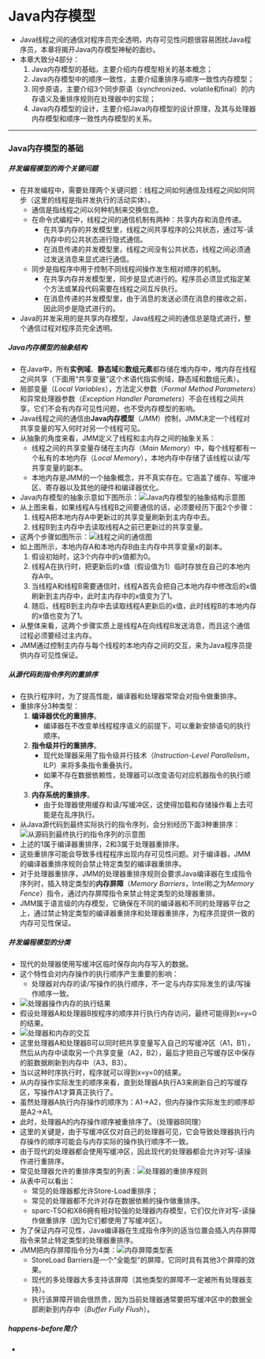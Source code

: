 # Java内存模型

- Java线程之间的通信对程序员完全透明，内存可见性问题很容易困扰Java程序员，本章将揭开Java内存模型神秘的面纱。
- 本章大致分4部分：
  1. Java内存模型的基础，主要介绍内存模型相关的基本概念；
  2. Java内存模型中的顺序一致性，主要介绍重排序与顺序一致性内存模型；
  3. 同步原语，主要介绍3个同步原语（synchronized、volatile和final）的内存语义及重排序规则在处理器中的实现；
  4. Java内存模型的设计，主要介绍Java内存模型的设计原理，及其与处理器内存模型和顺序一致性内存模型的关系。

---

### Java内存模型的基础

##### 并发编程模型的两个关键问题

- 在并发编程中，需要处理两个关键问题：线程之间如何通信及线程之间如何同步（这里的线程是指并发执行的活动实体）。
  - 通信是指线程之间以何种机制来交换信息。
  - 在命令式编程中，线程之间的通信机制有两种：共享内存和消息传递。
    - 在共享内存的并发模型里，线程之间共享程序的公共状态，通过写-读内存中的公共状态进行隐式通信。
    - 在消息传递的并发模型里，线程之间没有公共状态，线程之间必须通过发送消息来显式进行通信。
  - 同步是指程序中用于控制不同线程间操作发生相对顺序的机制。
    - 在共享内存并发模型里，同步是显式进行的。程序员必须显式指定某个方法或某段代码需要在线程之间互斥执行。
    - 在消息传递的并发模型里，由于消息的发送必须在消息的接收之前，因此同步是隐式进行的。
- Java的并发采用的是共享内存模型，Java线程之间的通信总是隐式进行，整个通信过程对程序员完全透明。

##### Java内存模型的抽象结构

- 在Java中，所有**实例域**、**静态域**和**数组元素**都存储在堆内存中，堆内存在线程之间共享（下面用“共享变量”这个术语代指实例域，静态域和数组元素）。
- 局部变量（*Local Variables*），方法定义参数（*Formal Method Parameters*）和异常处理器参数（*Exception Handler Parameters*）不会在线程之间共享，它们不会有内存可见性问题，也不受内存模型的影响。
- Java线程之间的通信由**Java内存模型**（*JMM*）控制，JMM决定一个线程对共享变量的写入何时对另一个线程可见。
- 从抽象的角度来看，JMM定义了线程和主内存之间的抽象关系：
  - 线程之间的共享变量存储在主内存（*Main Memory*）中，每个线程都有一个私有的本地内存（*Local Memory*），本地内存中存储了该线程以读/写共享变量的副本。
  - 本地内存是JMM的一个抽象概念，并不真实存在。它涵盖了缓存、写缓冲区、寄存器以及其他的硬件和编译器优化。
- Java内存模型的抽象示意如下图所示：![Java内存模型的抽象结构示意图](https://github.com/walmt/Java-Concurrent-Notes/blob/master/img/11.png?raw=true)
- 从上图来看，如果线程A与线程B之间要通信的话，必须要经历下面2个步骤：
  1. 线程A把本地内存A中更新过的共享变量刷新到主内存中去。
  2. 线程B到主内存中去读取线程A之前已更新过的共享变量。
- 这两个步骤如图所示：![线程之间的通信图](https://github.com/walmt/Java-Concurrent-Notes/blob/master/img/12.png?raw=true)
- 如上图所示，本地内存A和本地内存B由主内存中共享变量x的副本。
  1. 假设初始时，这3个内存中的x值都为0。
  2. 线程A在执行时，把更新后的x值（假设值为1）临时存放在自己的本地内存A中。
  3. 当线程A和线程B需要通信时，线程A首先会把自己本地内存中修改后的x值刷新到主内存中，此时主内存中的x值变为了1。
  4. 随后，线程B到主内存中去读取线程A更新后的x值，此时线程B的本地内存的x值也变为了1。
- 从整体来看，这两个步骤实质上是线程A在向线程B发送消息，而且这个通信过程必须要经过主内存。
- JMM通过控制主内存与每个线程的本地内存之间的交互，来为Java程序员提供内存可见性保证。

##### 从源代码到指令序列的重排序

- 在执行程序时，为了提高性能，编译器和处理器常常会对指令做重排序。
- 重排序分3种类型：
  1. **编译器优化的重排序**。
     - 编译器在不改变单线程程序语义的前提下，可以重新安排语句的执行顺序。
  2. **指令级并行的重排序**。
     - 现代处理器采用了指令级并行技术（*Instruction-Level Parallelism*，ILP）来将多条指令重叠执行。
     - 如果不存在数据依赖性，处理器可以改变语句对应机器指令的执行顺序。
  3. **内存系统的重排序**。
     - 由于处理器使用缓存和读/写缓冲区，这使得加载和存储操作看上去可能是在乱序执行。
- 从Java源代码到最终实际执行的指令序列，会分别经历下面3种重排序：![从源码到最终执行的指令序列的示意图](https://github.com/walmt/Java-Concurrent-Notes/blob/master/img/13.png?raw=true)
- 上述的1属于编译器重排序，2和3属于处理器重排序。
- 这些重排序可能会导致多线程程序出现内存可见性问题。对于编译器，JMM的编译器重排序规则会禁止特定类型的编译器重排序。
- 对于处理器重排序，JMM的处理器重排序规则会要求Java编译器在生成指令序列时，插入特定类型的**内存屏障**（*Memory Barriers*，Intel称之为*Memory Fence*）指令，通过内存屏障指令来禁止特定类型的处理器重排。
- JMM属于语言级的内存模型，它确保在不同的编译器和不同的处理器平台之上，通过禁止特定类型的编译器重排序和处理器重排序，为程序员提供一致的内存可见性保证。

##### 并发编程模型的分类

- 现代的处理器使用写缓冲区临时保存向内存写入的数据。
- 这个特性会对内存操作的执行顺序产生重要的影响：
  - 处理器对内存的读/写操作的执行顺序，不一定与内存实际发生的读/写操作顺序一致。
- ![处理器操作内存的执行结果](https://github.com/walmt/Java-Concurrent-Notes/blob/master/img/14.png?raw=true)
- 假设处理器A和处理器B按程序的顺序并行执行内存访问，最终可能得到x=y=0的结果。
- ![处理器和内存的交互](https://github.com/walmt/Java-Concurrent-Notes/blob/master/img/15.png?raw=true)
- 这里处理器A和处理器B可以同时把共享变量写入自己的写缓冲区（A1，B1），然后从内存中读取另一个共享变量（A2，B2），最后才把自己写缓存区中保存的脏数据刷新到内存中（A3，B3）。
- 当以这种时序执行时，程序就可以得到x=y=0的结果。
- 从内存操作实际发生的顺序来看，直到处理器A执行A3来刷新自己的写缓存区，写操作A1才算真正执行了。
- 虽然处理器A执行内存操作的顺序为：A1→A2，但内存操作实际发生的顺序却是A2→A1。
- 此时，处理器A的内存操作顺序被重排序了。（处理器B同理）
- 这里的关键是，由于写缓冲区仅对自己的处理器可见，它会导致处理器执行内存操作的顺序可能会与内存实际的操作执行顺序不一致。
- 由于现代的处理器都会使用写缓冲区，因此现代的处理器都会允许对写-读操作进行重排序。
- 常见处理器允许的重排序类型的列表：![处理器的重排序规则](https://github.com/walmt/Java-Concurrent-Notes/blob/master/img/16.png?raw=true)
- 从表中可以看出：
  - 常见的处理器都允许Store-Load重排序；
  - 常见的处理器都不允许对存在数据依赖的操作做重排序。
  - sparc-TSO和X86拥有相对较强的处理器内存模型，它们仅允许对写-读操作做重排序（因为它们都使用了写缓冲区）。
- 为了保证内存可见性，Java编译器在生成指令序列的适当位置会插入内存屏障指令来禁止特定类型的处理器重排序。
- JMM把内存屏障指令分为4类：![内存屏障类型表](https://github.com/walmt/Java-Concurrent-Notes/blob/master/img/17.png?raw=true)
  - StoreLoad Barriers是一个“全能型”的屏障，它同时具有其他3个屏障的效果。
  - 现代的多处理器大多支持该屏障（其他类型的屏障不一定被所有处理器支持）。
  - 执行该屏障开销会很昂贵，因为当前处理器通常要把写缓冲区中的数据全部刷新到内存中（*Buffer Fully Flush*）。

##### happens-before简介

- ​